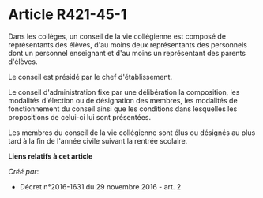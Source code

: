 # Article R421-45-1

Dans  les collèges, un conseil de la vie collégienne est composé de  représentants des élèves, d'au moins deux représentants
des personnels  dont un personnel enseignant et d'au moins un représentant des parents  d'élèves. 

Le conseil est présidé par le chef d'établissement. 

Le conseil d'administration fixe par une délibération la composition,  les modalités d'élection ou de désignation des
membres, les modalités de  fonctionnement du conseil ainsi que les conditions dans lesquelles les  propositions de celui-ci
lui sont présentées. 

Les  membres du conseil de la vie collégienne sont élus ou désignés au plus  tard à la fin de l'année civile suivant la
rentrée scolaire.

**Liens relatifs à cet article**

_Créé par_:

  - Décret n°2016-1631 du 29 novembre 2016 - art. 2
